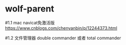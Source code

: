 # wolf-parent

#1.1 mac navicat免激活版
https://www.cnblogs.com/chenyanbin/p/12244373.html

#1.2 文件管理器
double commander 或者 total commander
